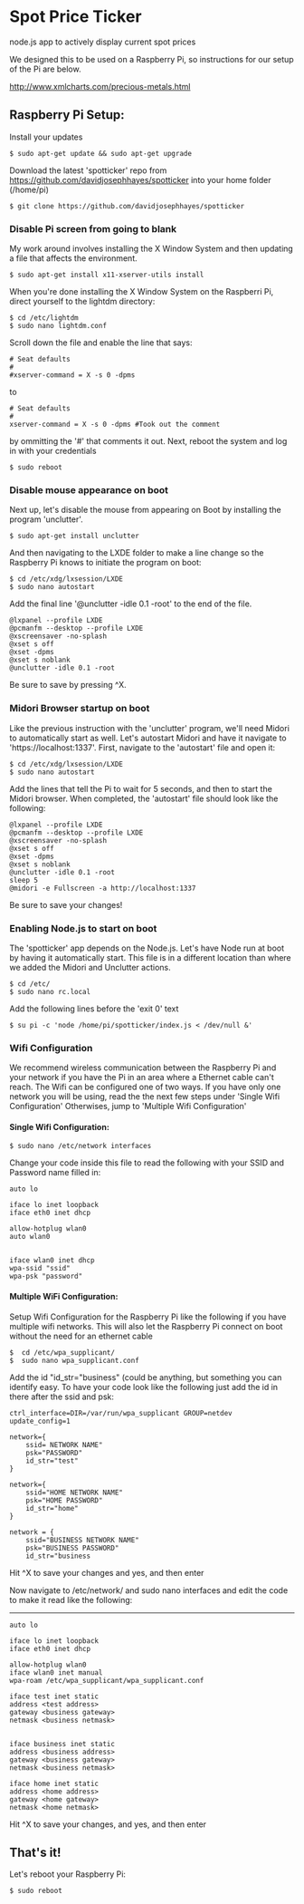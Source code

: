Spot Price Ticker
==========

node.js app to actively display current spot prices

We designed this to be used on a Raspberry Pi, so instructions for our setup of the Pi are below. 

http://www.xmlcharts.com/precious-metals.html


<h2>Raspberry Pi Setup:</h2>

Install your updates

    $ sudo apt-get update && sudo apt-get upgrade
    
Download the latest 'spotticker' repo from https://github.com/davidjosephhayes/spotticker into your home folder (/home/pi)

    $ git clone https://github.com/davidjosephhayes/spotticker

<h3>Disable Pi screen from going to blank</h3>
My work around involves installing the X Window System and then updating a file that affects the environment. 

    $ sudo apt-get install x11-xserver-utils install

When you're done installing the X Window System on the Raspberri Pi, direct yourself to the lightdm directory:

    $ cd /etc/lightdm
    $ sudo nano lightdm.conf

Scroll down the file and enable the line that says:
    
    # Seat defaults
    #
    #xserver-command = X -s 0 -dpms

to 

    # Seat defaults
    #
    xserver-command = X -s 0 -dpms #Took out the comment

by ommitting the '#' that comments it out. Next, reboot the system and log in with your credentials

    $ sudo reboot

<h3>Disable mouse appearance on boot</h3>
Next up, let's disable the mouse from appearing on Boot by installing the program 'unclutter'.

    $ sudo apt-get install unclutter
    
And then navigating to the LXDE folder to make a line change so the Raspberry Pi knows to initiate the program on boot:
    
    $ cd /etc/xdg/lxsession/LXDE
    $ sudo nano autostart
    
Add the final line '@unclutter -idle 0.1 -root' to the end of the file.

    @lxpanel --profile LXDE
    @pcmanfm --desktop --profile LXDE
    @xscreensaver -no-splash
    @xset s off
    @xset -dpms
    @xset s noblank
    @unclutter -idle 0.1 -root
    
Be sure to save by pressing ^X. 

<h3>Midori Browser startup on boot</h3>
Like the previous instruction with the 'unclutter' program, we'll need Midori to automatically start as well. Let's autostart Midori and have it navigate to 'https://localhost:1337'. First, navigate to the 'autostart' file and open it:

    $ cd /etc/xdg/lxsession/LXDE
    $ sudo nano autostart

Add the lines that tell the Pi to wait for 5 seconds, and then to start the Midori browser. When completed, the 'autostart' file should look like the following:

    @lxpanel --profile LXDE
    @pcmanfm --desktop --profile LXDE
    @xscreensaver -no-splash
    @xset s off
    @xset -dpms
    @xset s noblank
    @unclutter -idle 0.1 -root
    sleep 5
    @midori -e Fullscreen -a http://localhost:1337

Be sure to save your changes!


<h3>Enabling Node.js to start on boot</h3>
The 'spotticker' app depends on the Node.js. Let's have Node run at boot by having it automatically start. This file is in a different location than where we added the Midori and Unclutter actions.

    $ cd /etc/
    $ sudo nano rc.local

Add the following lines before the 'exit 0' text

    $ su pi -c 'node /home/pi/spotticker/index.js < /dev/null &'

<h3>Wifi Configuration</h3>

We recommend wireless communication between the Raspberry Pi and your network if you have the Pi in an area where a Ethernet cable can't reach. The Wifi can be configured one of two ways. If you have only one network you will be using, read the the next few steps under 'Single Wifi Configuration' Otherwises, jump to 'Multiple Wifi Configuration'

<h4>Single Wifi Configuration:</h4> 

    $ sudo nano /etc/network interfaces

Change your code inside this file to read the following with your SSID and Password name filled in:

    auto lo
     
    iface lo inet loopback
    iface eth0 inet dhcp
     
    allow-hotplug wlan0
    auto wlan0
     
     
    iface wlan0 inet dhcp
    wpa-ssid "ssid"
    wpa-psk "password"

<h4>Multiple WiFi Configuration:</h4>
Setup Wifi Configuration for the Raspberry Pi like the following if you have multiple wifi networks. This will also let the Raspberry Pi connect on boot without the need for an ethernet cable
 
    $  cd /etc/wpa_supplicant/
    $  sudo nano wpa_supplicant.conf

Add the id "id_str="business" (could be anything, but something you can identify easy. To have your code look like the following just add the id in there after the ssid and psk:

    ctrl_interface=DIR=/var/run/wpa_supplicant GROUP=netdev
    update_config=1

    network={
        ssid= NETWORK NAME"
        psk="PASSWORD"
        id_str="test"
    }

    network={
        ssid="HOME NETWORK NAME"
        psk="HOME PASSWORD"
        id_str="home"
    }

    network = {
        ssid="BUSINESS NETWORK NAME"
        psk="BUSINESS PASSWORD"
        id_str="business


Hit ^X to save your changes and yes, and then enter

Now navigate to /etc/network/ and sudo nano interfaces and edit the code to make it read like the following: 

---------------------------------------------------------------

    auto lo

    iface lo inet loopback
    iface eth0 inet dhcp

    allow-hotplug wlan0
    iface wlan0 inet manual
    wpa-roam /etc/wpa_supplicant/wpa_supplicant.conf

    iface test inet static
    address <test address>
    gateway <business gateway>
    netmask <business netmask>


    iface business inet static
    address <business address>
    gateway <business gateway>
    netmask <business netmask>

    iface home inet static
    address <home address>
    gateway <home gateway>
    netmask <home netmask>

Hit ^X to save your changes, and yes, and then enter

<h2>That's it!</h2>
Let's reboot your Raspberry Pi:

    $ sudo reboot
